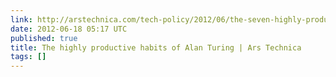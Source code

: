 ```yaml
---
link: http://arstechnica.com/tech-policy/2012/06/the-seven-highly-productive-habits-of-alan-turing/
date: 2012-06-18 05:17 UTC
published: true
title: The highly productive habits of Alan Turing | Ars Technica
tags: []
---
```



